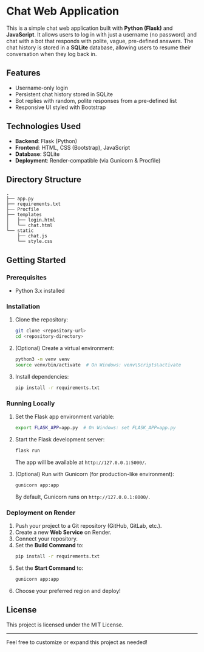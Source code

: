 # Chat Web Application

This is a simple chat web application built with **Python (Flask)** and **JavaScript**. It allows users to log in with just a username (no password) and chat with a bot that responds with polite, vague, pre-defined answers. The chat history is stored in a **SQLite** database, allowing users to resume their conversation when they log back in.

## Features
- Username-only login
- Persistent chat history stored in SQLite
- Bot replies with random, polite responses from a pre-defined list
- Responsive UI styled with Bootstrap

## Technologies Used
- **Backend**: Flask (Python)
- **Frontend**: HTML, CSS (Bootstrap), JavaScript
- **Database**: SQLite
- **Deployment**: Render-compatible (via Gunicorn & Procfile)

## Directory Structure
```
.
├── app.py
├── requirements.txt
├── Procfile
├── templates
│   ├── login.html
│   └── chat.html
└── static
    ├── chat.js
    └── style.css
```

## Getting Started

### Prerequisites
- Python 3.x installed

### Installation
1. Clone the repository:
   ```bash
   git clone <repository-url>
   cd <repository-directory>
   ```

2. (Optional) Create a virtual environment:
   ```bash
   python3 -m venv venv
   source venv/bin/activate  # On Windows: venv\Scripts\activate
   ```

3. Install dependencies:
   ```bash
   pip install -r requirements.txt
   ```

### Running Locally
1. Set the Flask app environment variable:
   ```bash
   export FLASK_APP=app.py  # On Windows: set FLASK_APP=app.py
   ```

2. Start the Flask development server:
   ```bash
   flask run
   ```
   The app will be available at `http://127.0.0.1:5000/`.

3. (Optional) Run with Gunicorn (for production-like environment):
   ```bash
   gunicorn app:app
   ```
   By default, Gunicorn runs on `http://127.0.0.1:8000/`.

### Deployment on Render
1. Push your project to a Git repository (GitHub, GitLab, etc.).
2. Create a new **Web Service** on Render.
3. Connect your repository.
4. Set the **Build Command** to:
   ```bash
   pip install -r requirements.txt
   ```
5. Set the **Start Command** to:
   ```bash
   gunicorn app:app
   ```
6. Choose your preferred region and deploy!

## License
This project is licensed under the MIT License.

---

Feel free to customize or expand this project as needed!
